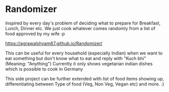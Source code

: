 # Randomizer
Inspired by every day's problem of deciding what to prepare for Breakfast, Lunch, Dinner etc. We just cook whatever comes randomly from a list of food approved by my wife :p 

https://agrawalshyam67.github.io/Randomizer/

This can be useful for every household (especially Indian) when we want to eat something but don't know what to eat and reply with "Kuch bhi" (Meaning: "Anything") Currently it only shows vegetarian indian dishes which is possible to cook in Germany

This side project can be further extended with list of food items showing up, differentiating between Type of food (Veg, Non Veg, Vegan etc) and more. :) 